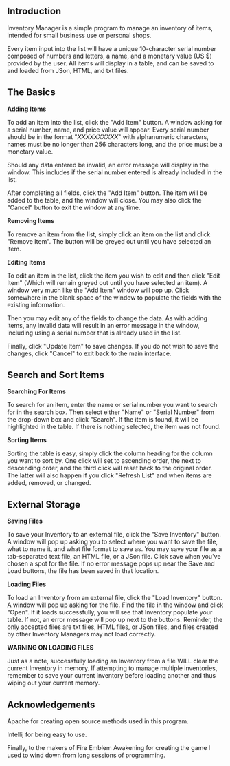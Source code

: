 Introduction
-

Inventory Manager is a simple program to 
manage an inventory of items,
intended for small business use 
or personal shops.

Every item input into the list will have
a unique 10-character serial number composed
of numbers and letters, a name,
and a monetary value (US $) 
provided by the user.
All items will display in a table, and 
can be saved to and loaded from
JSon, HTML, and txt files.

The Basics
-
**Adding Items**

To add an item into the list, click the "Add Item" button. A window asking for a serial number,
name, and price value will appear. Every serial number should be in the format
"*XXXXXXXXXX*" with alphanumeric characters,
names must be no longer than 256 characters long,
and the price must be a monetary value.

Should any data entered be invalid, an error message will display in the window.
This includes if the serial number entered is already included in the list.

After completing all fields, click the "Add Item" button. 
The item will be added to the table, and the window will close.
You may also click the "Cancel" button to exit the window at any time.

**Removing Items**

To remove an item from the list, simply click an item on the list
and click "Remove Item". The button will be greyed out until you have selected
an item.

**Editing Items**

To edit an item in the list, click the item you wish to
edit and then click "Edit Item" (Which will remain greyed out 
until you have selected an item). A window very much like the "Add Item" window
will pop up. Click somewhere in the blank space of the window to populate the fields with
the existing information.

Then you may edit any of the fields to change the data. As with adding items,
any invalid data will result in an error message in the window, including
using a serial number that is already used in the list.

Finally, click "Update Item" to save changes. If you do not wish to save the changes,
click "Cancel" to exit back to the main interface.

Search and Sort Items
-
**Searching For Items**

To search for an item, enter the name or serial number you want to search for in the
search box. Then select either "Name" or "Serial Number" from the drop-down box and click
"Search". If the item is found, it will be highlighted in the table. If there is nothing selected,
the item was not found.

**Sorting Items**

Sorting the table is easy, simply click the column heading for the column you want to
sort by. One click will set to ascending order, the next to descending order, and the third click will reset
back to the original order. The latter will also happen if you click "Refresh List" and when items are
added, removed, or changed.

External Storage
-
**Saving Files**

To save your Inventory to an external file, click the "Save Inventory" button.
A window will pop up asking you to select where you want to save the file, what to name
it, and what file format to save as. You may save your file as a tab-separated text file,
an HTML file, or a JSon file. Click save when you've chosen a spot for the file. If no error message
pops up near the Save and Load buttons, the file has been saved in that location.

**Loading Files**

To load an Inventory from an external file, click the "Load Inventory" button. A window
will pop up asking for the file. Find the file in the window and click "Open". If it loads successfully,
you will see that Inventory populate your table. If not, an error message will pop up next to the buttons.
Reminder, the only accepted files are txt files, HTML files, or JSon files, and files created by other Inventory
Managers may not load correctly.

**WARNING ON LOADING FILES**

Just as a note, successfully loading an Inventory from a file WILL clear the current Inventory in memory. If
attempting to manage multiple inventories, remember to save your current inventory before loading
another and thus wiping out your current memory.

Acknowledgements
-

Apache for creating open source methods used in this program.

Intellij for being easy to use.

Finally, to the makers of Fire Emblem Awakening for creating the game I used to wind down
from long sessions of programming.